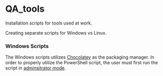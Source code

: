 # QA_tools
Installation scripts for tools used at work.

Creating separate scripts for Windows vs Linux.

### Windows Scripts
The Windows scripts utilizes [Chocolatey](https://community.chocolatey.org/) as the packaging manager. In order to properly utilize the PowerShell script, the user must first run the script in [adminsitrator mode](https://adamtheautomator.com/powershell-run-as-administrator/). 

